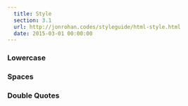 ```yaml
---
  title: Style
  section: 3.1
  url: http://jonrohan.codes/styleguide/html-style.html
  date: 2015-03-01 00:00:00
---
```


### Lowercase

### Spaces

### Double Quotes
